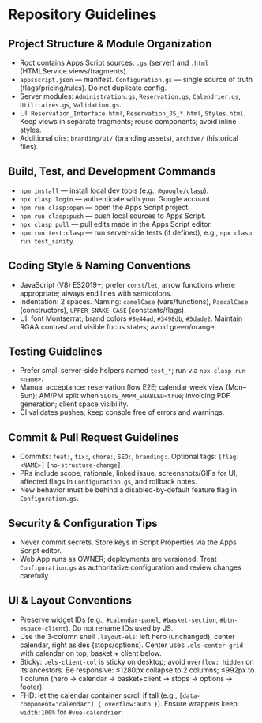 # Repository Guidelines

## Project Structure & Module Organization
- Root contains Apps Script sources: `.gs` (server) and `.html` (HTMLService views/fragments).
- `appsscript.json` — manifest. `Configuration.gs` — single source of truth (flags/pricing/rules). Do not duplicate config.
- Server modules: `Administration.gs`, `Reservation.gs`, `Calendrier.gs`, `Utilitaires.gs`, `Validation.gs`.
- UI: `Reservation_Interface.html`, `Reservation_JS_*.html`, `Styles.html`. Keep views in separate fragments; reuse components; avoid inline styles.
- Additional dirs: `branding/ui/` (branding assets), `archive/` (historical files).

## Build, Test, and Development Commands
- `npm install` — install local dev tools (e.g., `@google/clasp`).
- `npx clasp login` — authenticate with your Google account.
- `npm run clasp:open` — open the Apps Script project.
- `npm run clasp:push` — push local sources to Apps Script.
- `npx clasp pull` — pull edits made in the Apps Script editor.
- `npm run test:clasp` — run server-side tests (if defined), e.g., `npx clasp run test_sanity`.

## Coding Style & Naming Conventions
- JavaScript (V8) ES2019+; prefer `const`/`let`, arrow functions where appropriate; always end lines with semicolons.
- Indentation: 2 spaces. Naming: `camelCase` (vars/functions), `PascalCase` (constructors), `UPPER_SNAKE_CASE` (constants/flags).
- UI: font Montserrat; brand colors `#8e44ad`, `#3498db`, `#5dade2`. Maintain RGAA contrast and visible focus states; avoid green/orange.

## Testing Guidelines
- Prefer small server-side helpers named `test_*`; run via `npx clasp run <name>`.
- Manual acceptance: reservation flow E2E; calendar week view (Mon–Sun); AM/PM split when `SLOTS_AMPM_ENABLED=true`; invoicing PDF generation; client space visibility.
- CI validates pushes; keep console free of errors and warnings.

## Commit & Pull Request Guidelines
- Commits: `feat:`, `fix:`, `chore:`, `SEO:`, `branding:`. Optional tags: `[flag:<NAME>]` `[no-structure-change]`.
- PRs include scope, rationale, linked issue, screenshots/GIFs for UI, affected flags in `Configuration.gs`, and rollback notes.
- New behavior must be behind a disabled-by-default feature flag in `Configuration.gs`.

## Security & Configuration Tips
- Never commit secrets. Store keys in Script Properties via the Apps Script editor.
- Web App runs as OWNER; deployments are versioned. Treat `Configuration.gs` as authoritative configuration and review changes carefully.

## UI & Layout Conventions
- Preserve widget IDs (e.g., `#calendar-panel`, `#basket-section`, `#btn-espace-client`). Do not rename IDs used by JS.
- Use the 3‑column shell `.layout-els`: left hero (unchanged), center calendar, right asides (stops/options). Center uses `.els-center-grid` with calendar on top, basket + client below.
- Sticky: `.els-client-col` is sticky on desktop; avoid `overflow: hidden` on its ancestors. Be responsive: ≤1280px collapse to 2 columns; ≤992px to 1 column (hero → calendar → basket+client → stops → options → footer).
- FHD: let the calendar container scroll if tall (e.g., `[data-component="calendar"] { overflow:auto }`). Ensure wrappers keep `width:100%` for `#vue-calendrier`.

